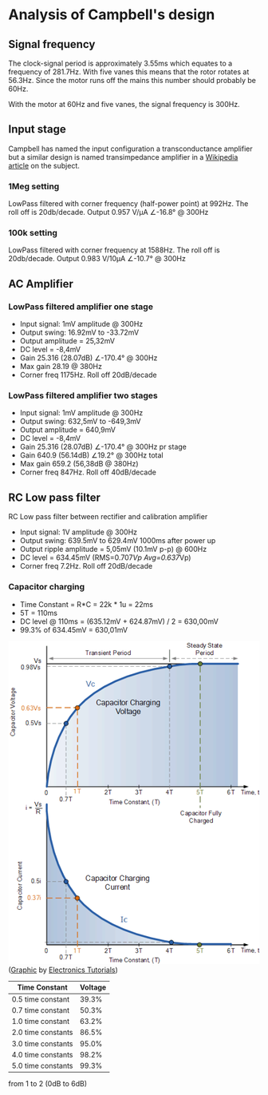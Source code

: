 # Analysis of Campbell's design
## Signal frequency
The clock-signal period is approximately 3.55ms which equates to a frequency of 281.7Hz. With five vanes this means that the rotor rotates at 56.3Hz. Since the motor runs off the mains this number should probably be 60Hz.

With the motor at 60Hz and five vanes, the signal frequency is 300Hz.

## Input stage
Campbell has named the input configuration a transconductance amplifier but a similar design is named transimpedance amplifier in a [Wikipedia article](https://en.wikipedia.org/wiki/Transimpedance_amplifier) on the subject.

### 1Meg setting
LowPass filtered with corner frequency (half-power point) at 992Hz. The roll off is 20db/decade.
Output 0.957 V/μA ∠-16.8° @ 300Hz

### 100k setting
LowPass filtered with corner frequency at 1588Hz. The roll off is 20db/decade.
Output 0.983 V/10μA ∠-10.7° @ 300Hz

## AC Amplifier
### LowPass filtered amplifier one stage
* Input signal: 1mV amplitude @ 300Hz
* Output swing: 16.92mV to -33.72mV
* Output amplitude = 25,32mV
* DC level = -8,4mV
* Gain 25.316 (28.07dB) ∠-170.4° @ 300Hz
* Max gain 28.19 @ 380Hz
* Corner freq 1175Hz. Roll off 20dB/decade

### LowPass filtered amplifier two stages
* Input signal: 1mV amplitude @ 300Hz
* Output swing: 632,5mV to -649,3mV
* Output amplitude = 640,9mV
* DC level = -8,4mV
* Gain 25.316 (28.07dB) ∠-170.4° @ 300Hz pr stage
* Gain 640.9 (56.14dB) ∠19.2° @ 300Hz total
* Max gain 659.2 (56,38dB @ 380Hz)
* Corner freq 847Hz. Roll off 40dB/decade

## RC Low pass filter
RC Low pass filter between rectifier and calibration amplifier
* Input signal: 1V amplitude @ 300Hz
* Output swing: 639.5mV to 629.4mV 1000ms after power up
* Output ripple amplitude = 5,05mV (10.1mV p-p) @ 600Hz
* DC level = 634.45mV  (RMS=0.707*Vp Avg=0.637*Vp)
* Corner freq 7.2Hz. Roll off 20dB/decade

### Capacitor charging
* Time Constant = R*C = 22k * 1u = 22ms
* 5T = 110ms
* DC level  @ 110ms = (635.12mV + 624.87mV) / 2 = 630,00mV
* 99.3% of 634.45mV = 630,01mV

![RC charging](rc2.gif)  
([Graphic](https://www.electronics-tutorials.ws/rc/rc_1.html) by [Electronics Tutorials](www.electronics-tutorials.ws))

| Time Constant       | Voltage  |
|---------------------|----------|
| 0.5 time constant   | 39.3%    |
| 0.7 time constant   | 50.3%    |
| 1.0 time constant   | 63.2%    |
| 2.0 time constants  | 86.5%    |
| 3.0 time constants  | 95.0%    |
| 4.0 time constants  | 98.2%    |
| 5.0 time constants  | 99.3%    |




from 1 to 2 (0dB to 6dB)            